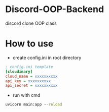 # Discord-OOP-Backend
discord clone OOP class

# How to use

- create config.ini in root directory

```ini
; config.ini template
[cloudinary]
cloud_name = xxxxxxxxxx
api_key = xxxxxxxxxx
api_secret = xxxxxxxxxx
```

- run with cmd
  
```cmd
uvicorn main:app --reload
```
